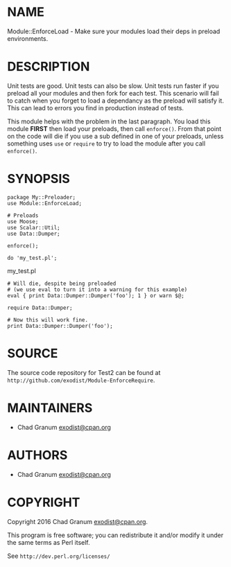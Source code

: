 # NAME

Module::EnforceLoad - Make sure your modules load their deps in preload
environments.

# DESCRIPTION

Unit tests are good. Unit tests can also be slow. Unit tests run faster if you
preload all your modules and then fork for each test. This scenario will fail
to catch when you forget to load a dependancy as the preload will satisfy it.
This can lead to errors you find in production instead of tests.

This module helps with the problem in the last paragraph. You load this module
**FIRST** then load your preloads, then call `enforce()`. From that point on
the code will die if you use a sub defined in one of your preloads, unless
something uses `use` or `require` to try to load the module after you call
`enforce()`.

# SYNOPSIS

    package My::Preloader;
    use Module::EnforceLoad;

    # Preloads
    use Moose;
    use Scalar::Util;
    use Data::Dumper;

    enforce();

    do 'my_test.pl';

my\_test.pl

    # Will die, despite being preloaded
    # (we use eval to turn it into a warning for this example)
    eval { print Data::Dumper::Dumper('foo'); 1 } or warn $@;

    require Data::Dumper;

    # Now this will work fine.
    print Data::Dumper::Dumper('foo');

# SOURCE

The source code repository for Test2 can be found at
`http://github.com/exodist/Module-EnforceRequire`.

# MAINTAINERS

- Chad Granum <exodist@cpan.org>

# AUTHORS

- Chad Granum <exodist@cpan.org>

# COPYRIGHT

Copyright 2016 Chad Granum <exodist@cpan.org>.

This program is free software; you can redistribute it and/or
modify it under the same terms as Perl itself.

See `http://dev.perl.org/licenses/`
